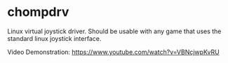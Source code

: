 # chompdrv
Linux virtual joystick driver. Should be usable with any game that uses the standard linux joystick interface. 

Video Demonstration: https://www.youtube.com/watch?v=VBNcjwpKvRU
